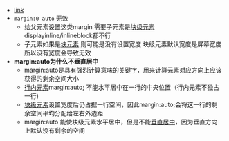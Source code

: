 - [link](https://www.runoob.com/css/css-margin.html)
- `margin:0 auto` 无效
  - 给父元素设置这类margin 需要子元素是[块级元素](https://so.csdn.net/so/search?q=块级元素&spm=1001.2101.3001.7020) displayinline/inlineblock都不行
  - 子元素如果是[块元素](https://so.csdn.net/so/search?q=块元素&spm=1001.2101.3001.7020) 则可能是没有设置宽度 块级元素默认宽度是屏幕宽度 所以没有宽度会导致无效
- **margin:auto为什么不垂直居中**
  - margin:auto是具有强烈计算意味的关键字，用来计算元素对应方向上应该获得的剩余空间大小
  - [行内元素](https://so.csdn.net/so/search?q=行内元素&spm=1001.2101.3001.7020)margin:auto; 不能水平居中在一行的中央位置（行内元素不独占一行)
  - [块级元素](https://so.csdn.net/so/search?q=块级元素&spm=1001.2101.3001.7020)设置宽度后仍占据一行空间，因此margin:auto;会将这一行的剩余空间平均分配给左右外边距
  - margin:auto 能使块级元素水平居中，但是不能[垂直居中](https://so.csdn.net/so/search?q=垂直居中&spm=1001.2101.3001.7020)，因为垂直方向上默认没有剩余的空间


